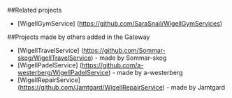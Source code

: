 ##Related projects
- [WigellGymService] (https://github.com/SaraSnail/WigellGymServices)

##Projects made by others added in the Gateway
- [WigellTravelService] (https://github.com/Sommar-skog/WigellTravelService) - made by Sommar-skog
- [WigellPadelService] (https://github.com/a-westerberg/WigellPadelService) - made by a-westerberg
- [WigellRepairService] (https://github.com/Jamtgard/WigellRepairService) - made by Jamtgard
